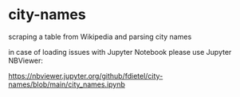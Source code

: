 # city-names
scraping a table from Wikipedia and parsing city names

in case of loading issues with Jupyter Notebook please use Jupyter NBViewer:

https://nbviewer.jupyter.org/github/fdietel/city-names/blob/main/city_names.ipynb
